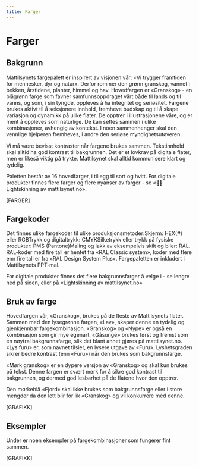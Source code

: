 ```yaml
---
title: Farger
---
```


# Farger

## Bakgrunn

Mattilsynets fargepalett er inspirert av visjonen vår: «Vi trygger framtiden for mennesker, dyr og natur». Derfor rommer den grønn granskog, vannet i bekken, årstidene, planter, himmel og hav. Hovedfargen er «Granskog» - en blågrønn farge som favner samfunnsoppdraget vårt både til lands og til vanns, og som, i sin tyngde, oppleves å ha integritet og seriøsitet. Fargene brukes aktivt til å seksjonere innhold, fremheve budskap og til å skape variasjon og dynamikk på ulike flater. De opptrer i illustrasjonene våre, og er ment å oppleves som naturlige. De kan settes sammen i ulike kombinasjoner, avhengig av kontekst. I noen sammenhenger skal den vennlige hjelperen fremheves, i andre den seriøse myndighetsutøveren.

Vi må være bevisst kontraster når fargene brukes sammen. Tekstinnhold skal alltid ha god kontrast til bakgrunnen. Det er et lovkrav på digitale flater, men er likeså viktig på trykte. Mattilsynet skal alltid kommunisere klart og tydelig.

Paletten består av 16 hovedfarger, i tillegg til sort og hvitt. For digitale produkter finnes flere farger og flere nyanser av farger - se «👩‍💻 Lightskinning av mattilsynet.no».

[FARGER]

## Fargekoder
Det finnes ulike fargekoder til ulike produksjonsmetoder:Skjerm: HEX(#) eller RGBTrykk og digitaltrykk: CMYKSilketrykk eller trykk på fysiske produkter: PMS (Pantone)Maling og lakk av eksempelvis skilt og biler: RAL. RAL-koder med fire tall er hentet fra «RAL Classic system», koder med flere enn fire tall er fra «RAL Design System Plus».
Fargepaletten er inkludert i Mattilsynets PPT-mal.

For digitale produkter finnes det flere bakgrunnsfarger å velge i - se lengre ned på siden, eller på «Lightskinning av mattilsynet.no»

## Bruk av farge
Hovedfargen vår, «Granskog», brukes på de fleste av Mattilsynets flater. Sammen med den lysegrønne fargen, «Lav», skaper denne en tydelig og gjenkjennbar fargekombinasjon. «Granskog» og «Nype» er også en kombinasjon som gir mye egenart. «Gåsunge» brukes først og fremst som en nøytral bakgrunnsfarge, slik det blant annet gjøres på mattilsynet.no. «Lys furu» er, som navnet tilsier, en lysere utgave av «Furu». Lyshetsgraden sikrer bedre kontrast (enn «Furu») når den brukes som bakgrunnsfarge.

«Mørk granskog» er en dypere versjon av «Granskog» og skal kun brukes på tekst. Denne fargen er svært mørk for å sikre god kontrast til bakgrunnen, og dermed god lesbarhet på de flatene hvor den opptrer.

Den mørkeblå «Fjord» skal ikke brukes som bakgrunnsfarge eller i store mengder da den lett blir for lik «Granskog» og vil konkurrere med denne.

[GRAFIKK]

## Eksempler
Under er noen eksempler på fargekombinasjoner som fungerer fint sammen.

[GRAFIKK]